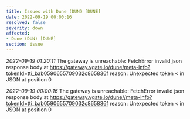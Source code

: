 ```yaml
---
title: Issues with Dune (DUN) [DUNE]
date: 2022-09-19 00:00:16
resolved: false
severity: down
affected:
- Dune (DUN) [DUNE]
section: issue
---
```


*2022-09-19 01:20:11* The gateway is unreachable: FetchError invalid json response body at https://gateway.vgate.io/dune/meta-info?tokenId=tti_bab0590655709032c865836f reason: Unexpected token < in JSON at position 0

*2022-09-19 00:00:16* The gateway is unreachable: FetchError invalid json response body at https://gateway.vgate.io/dune//meta-info?tokenId=tti_bab0590655709032c865836f reason: Unexpected token < in JSON at position 0